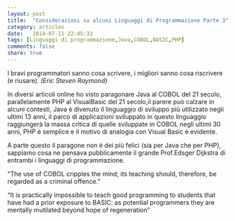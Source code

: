 ```yaml
---
layout: post
title:  "Considerazioni su alcuni Linguaggi di Programmazione Parte 3"
category: articles
date:   2014-07-11 22:45:33
tags: [Linguaggi di programmazione,Java,COBOL,BASIC,PHP]
comments: false
share: true
---
```


I bravi programmatori sanno cosa scrivere, i migliori sanno cosa riscrivere (e riusare). 
*(Eric Steven Raymond)*

In diversi articoli online ho visto paragonare Java al COBOL del 21 secolo, parallelamente PHP al VisualBasic del 21 secolo,il parere può calzare in alcuni contesti, Java è divenuto il  linguaggio di sviluppo più utilizzato negli ultimi 13 anni, il parco di applicazioni sviluppato in questo linguaggio raggiungerà la massa critica di quelle sviluppate in COBOL negli ultimi 30 anni, PHP è semplice e il motivo di analogia con Visual Basic è evidente.

A parte questo il paragone non è dei più felici (sia per Java che per PHP), sappiamo cosa ne pensava pubblicamente  il grande Prof.Edsger Dijkstra di entrambi i linguaggi di programmazione.

"The use of COBOL cripples the mind; its teaching should, therefore, be regarded as a criminal offence." 

“It is practically impossible to teach good programming to students that have had a prior exposure to BASIC: as potential programmers they are mentally mutilated beyond hope of regeneration”



